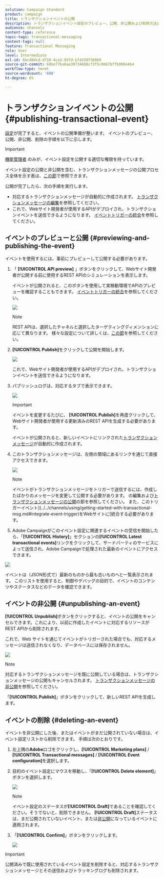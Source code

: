 ```yaml
---
solution: Campaign Standard
product: campaign
title: トランザクションイベントの公開
description: トランザクションイベント設定のプレビュー、公開、非公開および削除方法について説明します。
audience: channels
content-type: reference
topic-tags: transactional-messaging
context-tags: null
feature: Transactional Messaging
role: User
level: Intermediate
exl-id: 6bcd8dcd-d710-4ca3-937d-bf4339f36069
source-git-commit: 68be77ba6ae38734688cf3f5c8667bffb90844b4
workflow-type: tm+mt
source-wordcount: '608'
ht-degree: 6%

---
```


# トランザクションイベントの公開 {#publishing-transactional-event}

[設定](../../channels/using/configuring-transactional-event.md)が完了すると、イベントの公開準備が整います。 イベントのプレビュー、公開、非公開、削除の手順を以下に示します。

>[!IMPORTANT]
>
>[機能管理者](../../administration/using/users-management.md#functional-administrators) <!--being part of the **[!UICONTROL All]** [organizational unit](../../administration/using/organizational-units.md) -->のみが、イベント設定を公開する適切な権限を持っています。

イベント設定の公開と非公開を含む、トランザクションメッセージの公開プロセス全体を示す表は、[この節](../../channels/using/publishing-transactional-message.md)で参照できます。

公開が完了したら、次の手順を実行します。
* 対応するトランザクションメッセージが自動的に作成されます。 [トランザクションメッセージの編集](../../channels/using/editing-transactional-message.md)を参照してください。
* これで、Webサイト開発者が使用するAPIがデプロイされ、トランザクションイベントを送信できるようになります。 [イベントトリガーの統合](../../channels/using/getting-started-with-transactional-msg.md#integrate-event-trigger)を参照してください。

## イベントのプレビューと公開 {#previewing-and-publishing-the-event}

イベントを使用するには、事前にプレビューして公開する必要があります。

1. 「 **[!UICONTROL API preview]** 」ボタンをクリックして、Webサイト開発者が公開する前に使用するREST APIのシミュレーションを表示します。

   イベントが公開されると、このボタンを使用して実稼動環境でAPIのプレビューを確認することもできます。 [イベントトリガーの統合](../../channels/using/getting-started-with-transactional-msg.md#integrate-event-trigger)を参照してください。

   ![](assets/message-center_api_preview.png)

   >[!NOTE]
   >
   >REST APIは、選択したチャネルと選択したターゲティングディメンションに応じて異なります。 様々な設定について詳しくは、[この節](../../channels/using/configuring-transactional-event.md#transactional-event-specific-configurations)を参照してください。

1. **[!UICONTROL Publish]**&#x200B;をクリックして公開を開始します。

   ![](assets/message-center_pub.png)

   これで、Webサイト開発者が使用するAPIがデプロイされ、トランザクションイベントを送信できるようになります。

1. パブリッシュログは、対応するタブで表示できます。

   ![](assets/message-center_logs.png)

   >[!IMPORTANT]
   >
   >イベントを変更するたびに、 **[!UICONTROL Publish]**&#x200B;を再度クリックして、Webサイト開発者が使用する更新済みのREST APIを生成する必要があります。

   イベントが公開されると、新しいイベントにリンクされた[トランザクションメッセージ](../../channels/using/editing-transactional-message.md)が自動的に作成されます。

1. このトランザクションメッセージは、左側の領域にあるリンクを通じて直接アクセスできます。

   ![](assets/message-center_messagegeneration.png)

   >[!NOTE]
   >
   >イベントがトランザクションメッセージをトリガーで送信するには、作成したばかりのメッセージを変更して公開する必要があります。 [](../../channels/using/editing-transactional-message.md)の編集および[トランザクションメッセージの公開](../../channels/using/publishing-transactional-message.md)の節を参照してください。 また、このトリガーイベント](../../channels/using/getting-started-with-transactional-msg.md#integrate-event-trigger)をWebサイトに[統合する必要があります。

1. Adobe Campaignがこのイベント設定に関連するイベントの受信を開始したら、「**[!UICONTROL History]**」セクションの&#x200B;**[!UICONTROL Latest transactional events]**&#x200B;リンクをクリックして、サードパーティのサービスによって送信され、Adobe Campaignで処理された最新のイベントにアクセスできます。

![](assets/message-center_latest-events.png)

イベントは（JSON形式で）最新のものから最も古いものへと一覧表示されます。 このリストを使用すると、制御やデバッグの目的で、イベントのコンテンツやステータスなどのデータを確認できます。

## イベントの非公開 {#unpublishing-an-event}

**[!UICONTROL Unpublish]**&#x200B;ボタンをクリックすると、イベントの公開をキャンセルできます。これにより、以前に作成したイベントに対応するリソースがREST APIから削除されます。

これで、Web サイトを通じてイベントがトリガーされた場合でも、対応するメッセージは送信されなくなり、データベースには保存されません。

![](assets/message-center_unpublish.png)

>[!NOTE]
>
>対応するトランザクションメッセージを既に公開している場合は、トランザクションメッセージの公開もキャンセルされます。 [トランザクションメッセージの非公開](../../channels/using/publishing-transactional-message.md#unpublishing-a-transactional-message)を参照してください。

「**[!UICONTROL Publish]**」ボタンをクリックして、新しいREST APIを生成します。

<!--## Transactional messaging publication process {#transactional-messaging-pub-process}

The chart below illustrates the transactional messaging publication process.

![](assets/message-center_pub-process.png)

For more on publishing, pausing and unpublishing a transactional message, see [this section](../../channels/using/publishing-transactional-message.md).-->

## イベントの削除 {#deleting-an-event}

イベントを非公開にした後、またはイベントがまだ公開されていない場合は、イベント設定リストから削除できます。 手順は次のとおりです。

1. 左上隅の&#x200B;**Adobe**&#x200B;ロゴをクリックし、**[!UICONTROL Marketing plans]** / **[!UICONTROL Transactional messages]** / **[!UICONTROL Event configuration]**&#x200B;を選択します。
1. 目的のイベント設定にマウスを移動し、「**[!UICONTROL Delete element]**」ボタンを選択します。

   ![](assets/message-center_delete-button.png)

   >[!NOTE]
   >
   >イベント設定のステータスが&#x200B;**[!UICONTROL Draft]**&#x200B;であることを確認してください。そうでないと、削除できません。 **[!UICONTROL Draft]**&#x200B;ステータスは、まだ公開されていないイベント、または[非公開](#unpublishing-an-event)になっているイベントに適用されます。

1. 「**[!UICONTROL Confirm]**」ボタンをクリックします。

   ![](assets/message-center_delete-confirm.png)

>[!IMPORTANT]
>
>公開済みで既に使用されているイベント設定を削除すると、対応するトランザクションメッセージとその送信およびトラッキングログも削除されます。
